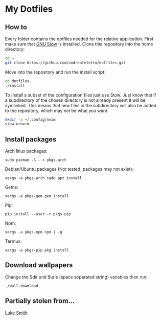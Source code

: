 # My Dotfiles

## How to
Every folder contains the dotfiles needed for the relative application.
First make sure that [GNU Stow](https://www.gnu.org/software/stow) is installed.
Clone this repository into the home directory:
```sh
cd ~
git clone https://github.com/andreafeletto/dotfiles.git
```
Move into the repository and run the install script:
```sh
cd dotfiles
./install
```
To install a subset of the configuration files just use Stow.
Just know that if a subdirectory of the chosen directory is not already
present it will be symlinked. This means that new files in the
subdirectory will also be added to the repository, which may not be
what you want.
```sh
mkdir -p ~/.config/nvim
stow neovim
```

## Install packages
Arch linux packages:
```
sudo pacman -S - < pkgs-arch
```
Debian/Ubuntu packages (Not tested, packages may not exist):
```
xargs -a pkgs-arch sudo apt install
```
Gems:
```
xargs -a pkgs-gem gem install
```
Pip:
```
pip install --user -r pkgs-pip
```
Npm:
```
xargs -a pkgs-npm npm i -g
```
Termux:
```
xargs -a pkgs-pip pkg install
```

## Download wallpapers
Change the $dir and $urls (space separated string) variables then run:
```
./wall-download
```

## Partially stolen from...

[Luke Smith](https://github.com/LukeSmithxyz/voidrice)
